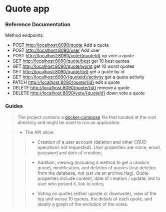 # Quote app

### Reference Documentation
Method endpoints:

* POST [http://localhost:8090/quote]() Add a quote
* POST [http://localhost:8090/user]() Add user
* POST [http://localhost:8090/vote/{quoteId}]() up vote a quote
* GET [http://localhost:8090/quote/best]() get 10 best quotes
* GET [http://localhost:8090/quote/worst]() get 10 worst quotes
* GET [http://localhost:8090/quote/{id}]() get a quote by id
* GET [http://localhost:8090/{quoteId}/activity]() get a quote activity
* PATCH [http://localhost:8090/quote/{id}]() edit a quote
* DELETE [http://localhost:8090/quote/{id}]() remove a quote
* DELETE [http://localhost:8090/vote/{quoteId}]() down vote a quote

### Guides
>The project contains a [docker-compose](docker-compose.yml) file that located at the root directory and might be 
> used to 
> run an application.


> - The API  allow:
>> * Creation of a user account (deletion and other CRUD operations not requested).
User properties are name, email, password and date of creation;
> 
>> * Addition, viewing (including a method to get a random quote), modification, and deletion of quotes (real deletion 
 from the database, not just via an archive flag). Quote properties include content, date of creation / update, link to user who posted it, link to votes;
>
>> * Voting on quotes (either upvote or downvote);
view of the top and worse 10 quotes, the details of each quote, and ideally a graph of the evolution of the votes.
